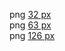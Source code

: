 png [32 px](../images/logo/Illumos-web-dark-32px.png)<br> png [63 px](../images/logo/Illumos-web-dark-63px.png)<br> png [126 px](../images/logo/Illumos-web-dark-126px.png)<br>
